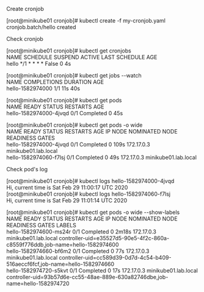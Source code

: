 Create cronjob  

[root@minikube01 cronjob]# kubectl create -f my-cronjob.yaml  
cronjob.batch/hello created  

Check cronjob  

[root@minikube01 cronjob]# kubectl get cronjobs  
NAME    SCHEDULE      SUSPEND   ACTIVE   LAST SCHEDULE   AGE  
hello   */1 * * * *   False     0        <none>          4s  

[root@minikube01 cronjob]# kubectl get jobs --watch  
NAME               COMPLETIONS   DURATION   AGE  
hello-1582974000   1/1           11s        40s  

[root@minikube01 cronjob]# kubectl get pods  
NAME                     READY   STATUS      RESTARTS   AGE  
hello-1582974000-4jvqd   0/1     Completed   0          45s  

[root@minikube01 cronjob]# kubectl get pods -o wide  
NAME                     READY   STATUS      RESTARTS   AGE    IP           NODE                   NOMINATED NODE   READINESS GATES  
hello-1582974000-4jvqd   0/1     Completed   0          109s   172.17.0.3   minikube01.lab.local   <none>           <none>  
hello-1582974060-f7lsj   0/1     Completed   0          49s    172.17.0.3   minikube01.lab.local   <none>           <none>  

Check pod's log  

[root@minikube01 cronjob]# kubectl logs hello-1582974000-4jvqd  
Hi, current time is Sat Feb 29 11:00:17 UTC 2020  
[root@minikube01 cronjob]# kubectl logs hello-1582974060-f7lsj  
Hi, current time is Sat Feb 29 11:01:14 UTC 2020  

[root@minikube01 cronjob]# kubectl get pods -o wide --show-labels  
NAME                     READY   STATUS      RESTARTS   AGE     IP           NODE                   NOMINATED NODE   READINESS GATES   LABELS  
hello-1582974600-ms24r   0/1     Completed   0          2m18s   172.17.0.3   minikube01.lab.local   <none>           <none>            controller-uid=e35527d5-90e5-4f2c-860a-c8559f776ddb,job-name=hello-1582974600  
hello-1582974660-bf6m2   0/1     Completed   0          77s     172.17.0.3   minikube01.lab.local   <none>           <none>            controller-uid=cc589d39-0d7d-4c54-b409-516aeccf6fcf,job-name=hello-1582974660  
hello-1582974720-s5kvt   0/1     Completed   0          17s     172.17.0.3   minikube01.lab.local   <none>           <none>            controller-uid=93b57d6e-cc55-48ae-889e-630a82746dbe,job-name=hello-1582974720  


